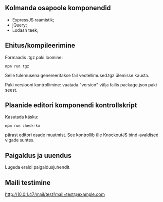 ## Kolmanda osapoole komponendid

 * ExpressJS raamistik;
 * jQuery;
 * Lodash teek;

## Ehitus/kompileerimine

Formaadis .tgz paki loomine:

```
npm run tgz
```

Selle tulemusena genereeritakse fail veotellimused.tgz ülemisse kausta.

Paki versiooni kontrollimine: vaatada "version" välja failis
package.json paki seest.

## Plaanide editori komponendi kontrollskript

Kasutada käsku:

```
npm run check-ko
```

pärast editori osade muutmist. See kontrollib üle KnockoutJS
bind-avaldised vigade suhtes.

## Paigaldus ja uuendus

Lugeda eraldi paigaldusjuhendit.

## Maili testimine

http://10.0.1.47/mail/test?mail=test@example.com
